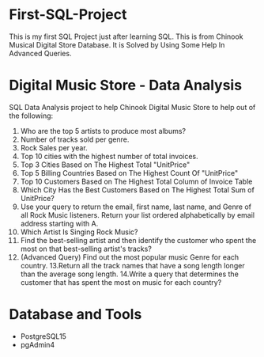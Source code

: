 # First-SQL-Project
This is my first SQL Project just after learning SQL. This is from Chinook Musical Digital Store Database. It is Solved by Using Some Help In Advanced Queries.

# Digital Music Store - Data Analysis
SQL Data Analysis project to help Chinook Digital Music Store to help out of the following:
1. Who are the top 5 artists to produce most albums?
2. Number of tracks sold per genre.
3. Rock Sales per year.
4. Top 10 cities with the highest number of total invoices.
5. Top 3 Cities Based on The Highest Total "UnitPrice"
6. Top 5 Billing Countries Based on The Highest Count Of "UnitPrice"
7. Top 10 Customers Based on The Highest Total Column of Invoice Table
8. Which City Has the Best Customers Based on The Highest Total Sum of UnitPrice?
9. Use your query to return the email, first name, last name, and Genre of all Rock Music listeners. Return your list ordered 
   alphabetically by email address starting with A.
10. Which Artist Is Singing Rock Music?
11. Find the best-selling artist and then identify the customer who spent the most on that best-selling artist's tracks?
12. (Advanced Query) Find out the most popular music Genre for each country.
13.Return all the track names that have a song length longer than the average song length.
14.Write a query that determines the customer that has spent the most on music for each country?

# Database and Tools
- PostgreSQL15
- pgAdmin4
